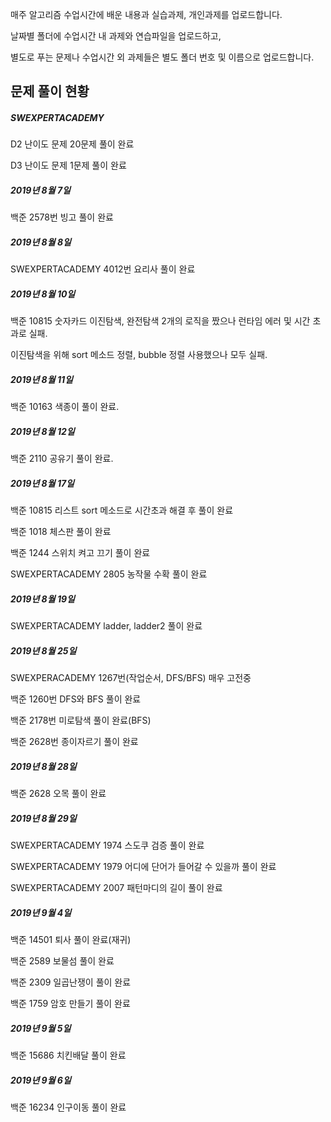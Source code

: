 매주 알고리즘 수업시간에 배운 내용과 실습과제, 개인과제를 업로드합니다.

날짜별 폴더에 수업시간 내 과제와 연습파일을 업로드하고,

별도로 푸는 문제나 수업시간 외 과제들은 별도 폴더 번호 및 이름으로 업로드합니다.



## 문제 풀이 현황

##### SWEXPERTACADEMY 

D2 난이도 문제 20문제 풀이 완료

D3 난이도 문제 1문제 풀이 완료 

##### 2019년 8월 7일

백준  2578번 빙고 풀이 완료

##### 2019년 8월 8일

SWEXPERTACADEMY 4012번 요리사 풀이 완료

##### 2019년 8월 10일

백준 10815 숫자카드 이진탐색, 완전탐색 2개의 로직을 짰으나 런타임 에러 및 시간 초과로 실패.

이진탐색을 위해 sort 메소드 정렬, bubble 정렬 사용했으나 모두 실패.

##### 2019년 8월 11일

백준 10163 색종이 풀이 완료.

##### 2019년 8월 12일

백준 2110 공유기 풀이 완료.

##### 2019년 8월 17일

백준 10815 리스트 sort 메소드로 시간초과 해결 후 풀이 완료

백준 1018 체스판 풀이 완료

백준 1244 스위치 켜고 끄기 풀이 완료

SWEXPERTACADEMY 2805 농작물 수확 풀이 완료

##### 2019년 8월 19일

SWEXPERTACADEMY ladder, ladder2 풀이 완료

##### 2019년 8월 25일

SWEXPERACADEMY 1267번(작업순서, DFS/BFS) 매우 고전중

백준 1260번 DFS와 BFS 풀이 완료

백준 2178번 미로탐색 풀이 완료(BFS)

백준 2628번 종이자르기 풀이 완료

##### 2019년 8월 28일

백준 2628 오목 풀이 완료

##### 2019년 8월 29일

SWEXPERTACADEMY 1974 스도쿠 검증 풀이 완료

SWEXPERTACADEMY 1979 어디에 단어가 들어갈 수 있을까 풀이 완료

SWEXPERTACADEMY 2007 패턴마디의 길이 풀이 완료

##### 2019년 9월 4일

백준 14501 퇴사 풀이 완료(재귀)

백준 2589 보물섬 풀이 완료

백준 2309 일곱난쟁이 풀이 완료

백준 1759 암호 만들기 풀이 완료

##### 2019년 9월 5일

백준 15686 치킨배달 풀이 완료

##### 2019년 9월 6일

백준 16234 인구이동 풀이 완료

